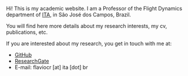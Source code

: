 Hi! This is my academic website.
I am a Professor of the Flight Dynamics department of [ITA](http://www.ita.br), in São José dos Campos, Brazil. 

You will find here more details about my research interests, my cv, publications, etc.

If you are interested about my research, you get in touch with me at:

*   [GitHub](http://github.com/flavioluiz)
*   [ResearchGate](https://www.researchgate.net/profile/Flavio_Cardoso_Ribeiro)
*   E-mail: flaviocr [at] ita [dot] br
